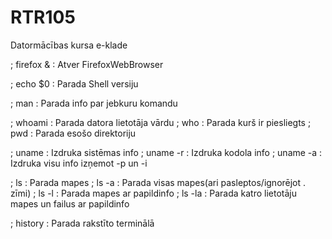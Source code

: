 # RTR105
Datormācības kursa e-klade


; firefox & 
: Atver FirefoxWebBrowser


; echo $0
: Parada Shell versiju


; man
: Parada info par jebkuru komandu


; whoami
: Parada datora lietotāja vārdu
; who
: Parada kurš ir piesliegts
; pwd
: Parada esošo direktoriju


; uname
: Izdruka sistēmas info
; uname -r
: Izdruka kodola info
; uname -a
: Izdruka visu info izņemot -p un -i


; ls
: Parada mapes
; ls -a
: Parada visas mapes(ari pasleptos/ignorējot . zīmi)
; ls -l
: Parada mapes ar papildinfo
; ls -la
: Parada katro lietotāju mapes un failus ar papildinfo


; history
: Parada rakstīto terminālā
